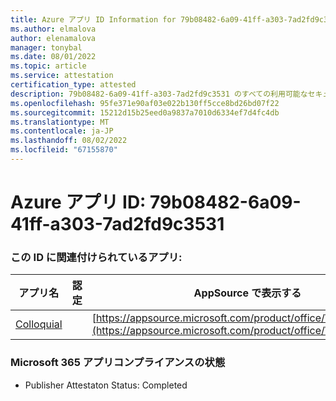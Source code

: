 ```yaml
---
title: Azure アプリ ID Information for 79b08482-6a09-41ff-a303-7ad2fd9c3531
ms.author: elmalova
author: elenamalova
manager: tonybal
ms.date: 08/01/2022
ms.topic: article
ms.service: attestation
certification_type: attested
description: 79b08482-6a09-41ff-a303-7ad2fd9c3531 のすべての利用可能なセキュリティとコンプライアンス情報。
ms.openlocfilehash: 95fe371e90af03e022b130ff5cce8bd26bd07f22
ms.sourcegitcommit: 15212d15b25eed0a9837a7010d6334ef7d4fc4db
ms.translationtype: MT
ms.contentlocale: ja-JP
ms.lasthandoff: 08/02/2022
ms.locfileid: "67155870"
---
```

# <a name="azure-app-id-79b08482-6a09-41ff-a303-7ad2fd9c3531"></a>Azure アプリ ID: 79b08482-6a09-41ff-a303-7ad2fd9c3531


### <a name="apps-associated-with-this-id"></a>この ID に関連付けられているアプリ:
| **アプリ名** | **認定** | **AppSource で表示する** |
|--------------|---------------|-----------------------|
| [Colloquial](../forward/WA200004395.md) |  | [https://appsource.microsoft.com/product/office/WA200004395](https://appsource.microsoft.com/product/office/WA200004395) |

### <a name="microsoft-365-app-compliance-status"></a>Microsoft 365 アプリコンプライアンスの状態
- Publisher Attestaton Status: Completed
